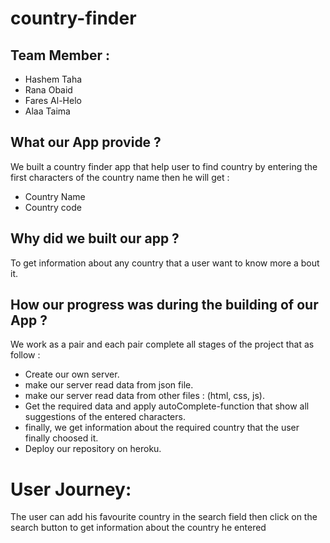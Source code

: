 # country-finder
## Team Member :
- Hashem Taha
- Rana Obaid
- Fares Al-Helo
- Alaa Taima
## What our App provide ?
We built a country finder app that help user to find country by entering  the first characters of the country name then he will get  :

- Country Name
- Country code

## Why did we built our app ?
To get information about any country that a user want to know more a bout it.

## How our progress was during the building of our App ?
We work as a pair and each pair complete all stages of the project that as follow :
* Create our own server.
* make our server read data from json file.
* make our server read data from other files : (html, css, js).
* Get the required data and apply autoComplete-function that show all suggestions of the entered characters.
* finally, we get information about the required country that the user finally choosed it.
* Deploy our repository on heroku.

# User Journey:
The user can add his favourite country in the search field then click on the search button to get information about the country he entered